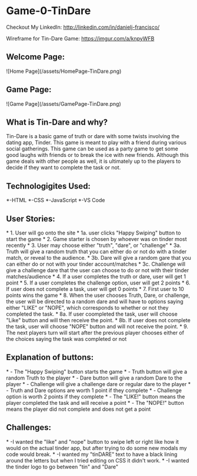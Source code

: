 # Game-0-TinDare
Checkout My LinkedIn: http://linkedin.com/in/danielj-francisco/

Wireframe for Tin-Dare Game: https://imgur.com/a/knpyWFB

<h2>Welcome Page:</h2>
![Home Page](/assets/HomePage-TinDare.png)
<h2>Game Page:</h2>
![Game Page](/assets/GamePage-TinDare.png)

<h2>What is Tin-Dare and why?</h2>
Tin-Dare is a basic game of truth or dare with some twists involving the dating app, Tinder. This game is meant to play with a friend during various social gatherings. This game can be used as a party game to get some good laughs with friends or to break the ice with new friends. Although this game deals with other people as well, it is ultimately up to the players to decide if they want to complete the task or not. 

<h2>Technologigites Used:</h2>
*-HTML
*-CSS
*-JavaScript
*-VS Code

<h2>User Stories:</h2>
* 1. User will go onto the site
    * 1a. user clicks "Happy Swiping" button to start the game 
* 2. Game starter is chosen by whoever was on tinder most recently
* 3. User may choose either "truth", "dare", or "challenge"
    * 3a. Truth will give a random truth that you can either do or not do with a tinder match, or reveal to the audience. 
    * 3b. Dare will give a random gare that you can either do or not with your tinder account/matches
    * 3c. Challenge will give a challenge dare that the user can choose to do or not with their tinder matches/audience
* 4. If a user completes the truth or dare, user will get 1 point 
* 5. If a user completes the challenge option, user will get 2 points
* 6. If user does not complete a task, user will get 0 points 
* 7. First user to 10 points wins the game 
* 8. When the user chooses Truth, Dare, or challenge, the user will be directed to a random dare and will have to options saying either "LIKE" or "NOPE", which corresponds to whether or not they completed the task. 
    * 8a. If user coompleted the task, user will choose "Like" button and will then receive the point. 
    * 8b. If user does not complete the task, user will choose "NOPE" button and will not receive the point. 
* 9. The next players turn will start after the previous player chooses either of the choices saying the task was completed or not 

<h2>Explanation of buttons:</h2>
* - The "Happy Swiping" button starts the game 
* - Truth button will give a random Truth to the player
* - Dare button will give a random Dare to the player
* - Challenge will give a challenge dare or regular dare to the player
* - Truth and Dare options are worth 1 point if they complete 
* - Challenge option is worth 2 points if they complete
* - The "LIKE!" button means the player completed the task and will receive a point 
* - The "NOPE!" button means the player did not complete and does not get a point 

<h2>Challenges:</h2>
* -I wanted the "like" and "nope" button to swipe left or right like how it would on the actual tinder app, but after trying to do some new modals my code would break.
* -I wanted my "tinDARE" text to have a black lining around the letters but when I tried editing on CSS it didn't work.
* -I wanted the tinder logo to go between "tin" and "Dare"